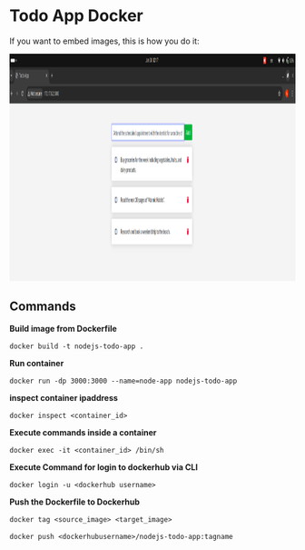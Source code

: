 # Todo App Docker
If you want to embed images, this is how you do it:  

<!--![Demo](todo-list-sample.png)-->
<img src="nodejs-todo-app.png" alt="drawing" height="400" />

## Commands  
**Build image from Dockerfile**
```
docker build -t nodejs-todo-app .
```

**Run container**
```
docker run -dp 3000:3000 --name=node-app nodejs-todo-app
```
**inspect container ipaddress**
```
docker inspect <container_id> 
```

**Execute commands inside a container**
```
docker exec -it <container_id> /bin/sh
```

**Execute Command for login to dockerhub via CLI**
```
docker login -u <dockerhub username>
```

**Push the Dockerfile to Dockerhub**
```
docker tag <source_image> <target_image>
```

```
docker push <dockerhubusername>/nodejs-todo-app:tagname
```

 
